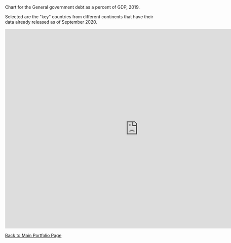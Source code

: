 
Chart for the General government debt as a percent of GDP, 2019.

Selected are the "key" countries from different continents that have their data already released as of September 2020.

<iframe src="https://data.oecd.org/chart/65u7" width="860" height="645" style="border: 0" mozallowfullscreen="true" webkitallowfullscreen="true" allowfullscreen="true"><a href="https://data.oecd.org/chart/65u7" target="_blank">OECD Chart: General government debt, Total, % of GDP, Annual, 2019</a></iframe>

[Back to Main Portfolio Page](/README.md)
